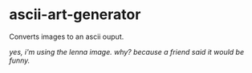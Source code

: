 # ascii-art-generator
 
Converts images to an ascii ouput.

*yes, i'm using the lenna image. why? because a friend said it would be funny.*
